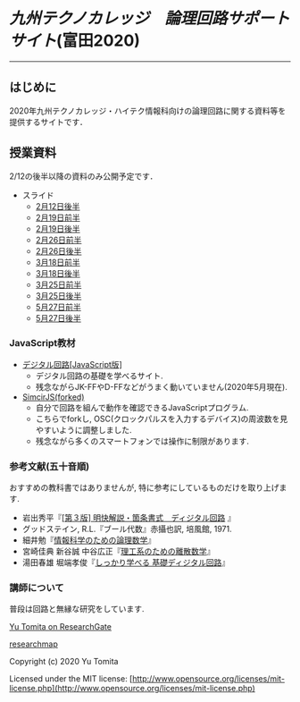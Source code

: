 # *九州テクノカレッジ　論理回路サポートサイト*(富田2020)

***

## はじめに
2020年九州テクノカレッジ・ハイテク情報科向けの論理回路に関する資料等を提供するサイトです．

## 授業資料
2/12の後半以降の資料のみ公開予定です．

- スライド
    - [2月12日後半](https://www.dropbox.com/s/ytqq2k5z9hd8hz6/200212b.pdf)
    - [2月19日前半](https://www.dropbox.com/s/wlshuvalvedbh1g/200219a.pdf)
    - [2月19日後半](https://www.dropbox.com/s/hhxwycld0x0le4d/200219b.pdf)
    - [2月26日前半](https://www.dropbox.com/s/xhxd60qtwg6scqz/200226a.pdf)
    - [2月26日後半](https://www.dropbox.com/s/l8wjvgq8q0cp929/200226b.pdf)
    - [3月18日前半](https://www.dropbox.com/s/6pynw7l3zv57wuk/200318a.pdf)
    - [3月18日後半](https://www.dropbox.com/s/4zeuhecav2szhpg/200318b.pdf)
    - [3月25日前半](https://www.dropbox.com/s/dplk8qh541ehj2g/200325a.pdf)
    - [3月25日後半](https://www.dropbox.com/s/4bpfvpm9ouuyno5/200325b.pdf)
    - [5月27日前半](https://yutomi7a.github.io/simcirjs/200527a/#/)
    - [5月27日後半](https://yutomi7a.github.io/simcirjs/200527b/#/)

### JavaScript教材 

- [デジタル回路[JavaScript版]](http://home.a00.itscom.net/hatada/_toc/dc.html#dc2sim)
  - デジタル回路の基礎を学べるサイト. 
  - 残念ながらJK-FFやD-FFなどがうまく動いていません(2020年5月現在).
- [SimcirJS(forked)](sandbox.html)
  - 自分で回路を組んで動作を確認できるJavaScriptプログラム.
  - こちらでforkし, OSC(クロックパルスを入力するデバイス)の周波数を見やすいように調整しました.
  - 残念ながら多くのスマートフォンでは操作に制限があります.

### 参考文献(五十音順)

おすすめの教科書ではありませんが, 特に参考にしているものだけを取り上げます.
- 岩出秀平『[[第３版] 明快解説・箇条書式　ディジタル回路](http://muisuri.my.coocan.jp/electro.html) 』
- グッドステイン, R.L.『ブール代数』赤攝也訳, 培風館, 1971.
- 細井勉『[情報科学のための論理数学](https://www.nippyo.co.jp/shop/book/1291.html)』
- 宮崎佳典 新谷誠 中谷広正『[理工系のための離散数学](http://www.tokyo-tosho.co.jp/books/ISBN978-4-489-02152-7.html)』
- 湯田春雄 堀端孝俊『[しっかり学べる 基礎ディジタル回路](https://www.morikita.co.jp/books/book/1864)』

### 講師について

普段は回路と無縁な研究をしています.

<a href="https://www.researchgate.net/profile/Yu_Tomita3">Yu Tomita on ResearchGate</a>

[researchmap](https://researchmap.jp/yu_tomita)

Copyright (c) 2020 Yu Tomita

Licensed under the MIT license:
  [http://www.opensource.org/licenses/mit-license.php](http://www.opensource.org/licenses/mit-license.php)